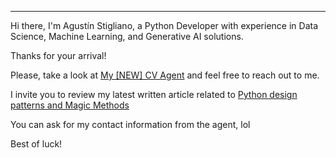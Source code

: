 <!-- # 📊 GitHub Stats: -->
<!-- ![](https://github-readme-stats.vercel.app/api?username=jackonedev&theme=dark&hide_border=false&include_all_commits=true&count_private=true)<br/> -->
<!-- ![](https://github-readme-streak-stats.herokuapp.com/?user=jackonedev&theme=dark&hide_border=false)<br/> -->
<!-- ##
![](https://github-readme-stats.vercel.app/api/top-langs/?username=jackonedev&theme=dark&hide_border=false&include_all_commits=true&count_private=true&layout=compact) -->
<!-- # 📊 GitHub Stats: -->
    
<!-- ![](https://github-readme-stats.vercel.app/api/top-langs/?username=jackonedev&theme=flat&hide_border=true&include_all_commits=true&count_private=true&layout=compact) -->
<!-- ![](https://github-readme-stats.vercel.app/api/top-langs/?username=jackonedev&theme=flat&hide_border=false&include_all_commits=true&count_private=true&layout=compact) -->

<!-- # 🏆 GitHub Trophies-->
<!-- ![](https://github-profile-trophy.vercel.app/?username=jackonedev&theme=flat&no-frame=false&no-bg=true&margin-w=4) -->
<!-- Thanks for your arrival! Please, take a look at [My \[NEW\] CV Agent](https://agentcv-bcaxembqfjachefy.brazilsouth-01.azurewebsites.net/) and feel free to reach out to me. -->

---
<!-- [![](https://visitcount.itsvg.in/api?id=jackonedev&icon=0&color=0)](https://visitcount.itsvg.in) -->
<!-- Proudly created with GPRM ( https://gprm.itsvg.in ) -->

Hi there, I'm Agustín Stigliano, a Python Developer with experience in Data Science, Machine Learning, and Generative AI solutions.

Thanks for your arrival!

Please, take a look at
<a href="https://agentcv-bcaxembqfjachefy.brazilsouth-01.azurewebsites.net/" target="_blank">My [NEW] CV Agent</a> and feel free to reach out to me.

I invite you to review my latest written article related to <a href="https://www.linkedin.com/pulse/magic-methods-design-patterns-python-agustin-federico-stigliano-gpttf" target="_blank">Python design patterns and Magic Methods</a>

You can ask for my contact information from the agent, lol

Best of luck!
